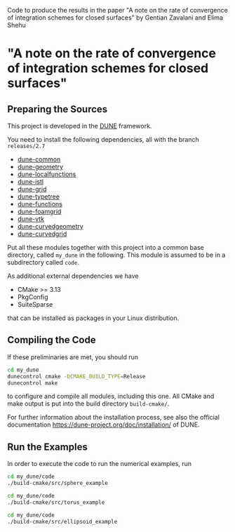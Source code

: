 
Code to produce the results in the paper "A note on the rate of convergence of integration schemes for closed surfaces" by Gentian Zavalani and Elima Shehu


# "A note on the rate of convergence of integration schemes for closed surfaces"

## Preparing the Sources
This project is developed in the [DUNE](https://dune-project.org) framework.

You need to install the following dependencies, all with the branch `releases/2.7`

- [dune-common](https://gitlab.dune-project.org/core/dune-common)
- [dune-geometry](https://gitlab.dune-project.org/core/dune-geometry)
- [dune-localfunctions](https://gitlab.dune-project.org/core/dune-localfunctions)
- [dune-istl](https://gitlab.dune-project.org/core/dune-istl)
- [dune-grid](https://gitlab.dune-project.org/core/dune-grid)
- [dune-typetree](https://gitlab.dune-project.org/staging/dune-typetree)
- [dune-functions](https://gitlab.dune-project.org/staging/dune-typetree)
- [dune-foamgrid](https://gitlab.dune-project.org/extensions/dune-foamgrid)
- [dune-vtk](https://gitlab.dune-project.org/extensions/dune-vtk)
- [dune-curvedgeometry](https://gitlab.mn.tu-dresden.de/iwr/dune-curvedgeometry)
- [dune-curvedgrid](https://gitlab.mn.tu-dresden.de/iwr/dune-curvedgrid)

Put all these modules together with this project into a common base directory, called `my_dune`
in the following. This module is assumed to be in a subdirectory called `code`.

As additional external dependencies we have

- CMake >= 3.13
- PkgConfig
- SuiteSparse

that can be installed as packages in your Linux distribution.


## Compiling the Code
If these preliminaries are met, you should run

```bash
cd my_dune
dunecontrol cmake -DCMAKE_BUILD_TYPE=Release
dunecontrol make
```

to configure and compile all modules, including this one. All CMake and make output is
put into the build directory `build-cmake/`.

For further information about the installation process, see also the official documentation
https://dune-project.org/doc/installation/ of DUNE.


## Run the Examples
In order to execute the code to run the numerical examples, run

```bash
cd my_dune/code
./build-cmake/src/sphere_example
```

```bash
cd my_dune/code
./build-cmake/src/torus_example
```

```bash
cd my_dune/code
./build-cmake/src/ellipsoid_example
```
